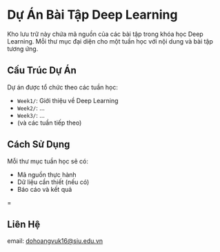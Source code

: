 # Dự Án Bài Tập Deep Learning

Kho lưu trữ này chứa mã nguồn của các bài tập trong khóa học Deep Learning. Mỗi thư mục đại diện cho một tuần học với nội dung và bài tập tương ứng.

## Cấu Trúc Dự Án

Dự án được tổ chức theo các tuần học:

-   `Week1/`: Giới thiệu về Deep Learning
-   `Week2/`: ...
-   `Week3/`: ...
-   (và các tuần tiếp theo)

## Cách Sử Dụng

Mỗi thư mục tuần học sẽ có:

-   Mã nguồn thực hành
-   Dữ liệu cần thiết (nếu có)
-   Báo cáo và kết quả

=

## Liên Hệ

email: dohoangvuk16@siu.edu.vn
